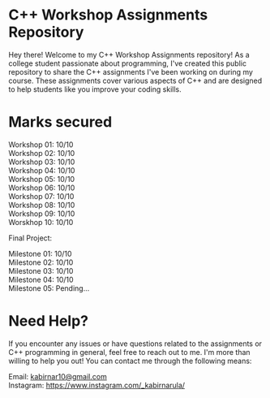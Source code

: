 # C++ Workshop Assignments Repository
Hey there! Welcome to my C++ Workshop Assignments repository! As a college student passionate about programming, I've created this public repository to share the C++ assignments I've been working on during my course. These assignments cover various aspects of C++ and are designed to help students like you improve your coding skills.

# Marks secured 

 Workshop 01: 10/10                                                                                                                                           
 Workshop 02: 10/10                                                                                                                                                   
 Workshop 03: 10/10                                                                                                                                       
 Workshop 04: 10/10                                                                                                                                                   
 Workshop 05: 10/10                                                                                                                                                  
 Workshop 06: 10/10                                                                                                                                                   
 Workshop 07: 10/10                                                                                                                                                   
 Workshop 08: 10/10                                                                                                                                                   
 Workshop 09: 10/10                                                                                                                                                   
 Worskhop 10: 10/10

Final Project:

Milestone 01: 10/10                                                                                                                                        
Milestone 02: 10/10                                                                                                                                        
Milestone 03: 10/10                                                                                                                                        
Milestone 04: 10/10                                                                                                                                        
Milestone 05: Pending...

# Need Help?
If you encounter any issues or have questions related to the assignments or C++ programming in general, feel free to reach out to me. I'm more than willing to help you out! You can contact me through the following means:

Email: kabirnar10@gmail.com                                                                                                                                     
Instagram: https://www.instagram.com/_kabirnarula/

